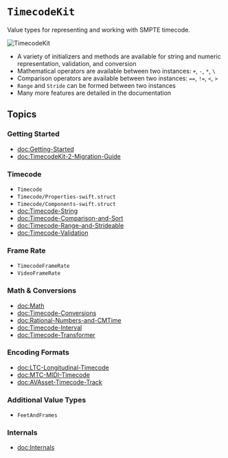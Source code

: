 # ``TimecodeKit``

Value types for representing and working with SMPTE timecode.

![TimecodeKit](timecodekit-banner.png)

- A variety of initializers and methods are available for string and numeric representation, validation, and conversion
- Mathematical operators are available between two instances: `+`, `-`, `*`, `\`
- Comparison operators are available between two instances: `==`, `!=`, `<`, `>`
- `Range` and `Stride` can be formed between two instances
- Many more features are detailed in the documentation

## Topics

### Getting Started

- <doc:Getting-Started>
- <doc:TimecodeKit-2-Migration-Guide>

### Timecode

- ``Timecode``
- ``Timecode/Properties-swift.struct``
- ``Timecode/Components-swift.struct``
- <doc:Timecode-String>
- <doc:Timecode-Comparison-and-Sort>
- <doc:Timecode-Range-and-Strideable>
- <doc:Timecode-Validation>

### Frame Rate

- ``TimecodeFrameRate``
- ``VideoFrameRate``

### Math & Conversions

- <doc:Math>
- <doc:Timecode-Conversions>
- <doc:Rational-Numbers-and-CMTime>
- <doc:Timecode-Interval>
- <doc:Timecode-Transformer>

### Encoding Formats

- <doc:LTC-Longitudinal-Timecode>
- <doc:MTC-MIDI-Timecode>
- <doc:AVAsset-Timecode-Track>

### Additional Value Types

- ``FeetAndFrames``

### Internals

- <doc:Internals>
